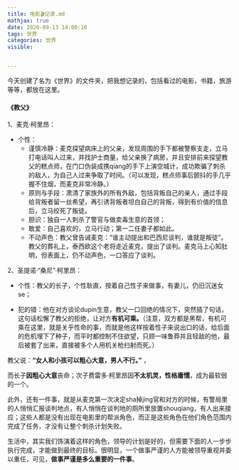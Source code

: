 ```yaml
---
title: 电影🎬记录.md
mathjax: true
date: 2020-09-13 14:00:10
tags: 世界
categories: 世界
visible:


---
```






今天创建了名为《世界》的文件夹，把我想记录的，包括看过的电影，书籍，旅游等等，都放在这里。



#### 《教父》



1、麦克·柯里昂：

* 个性：
  * 谨慎冷静：麦克探望病床上的父亲，发现周围的手下都被警察支走，立马打电话叫人过来，并找护士商量，给父亲换了病房，并且安排前来探望教父的糕点师，在门口伪装成携qiang的手下上演空城计，成功欺骗了刺杀的敌人，为自己人过来争取了时间。（可以发现，糕点师事后颤抖的手几乎握不住烟，而麦克非常冷静。）
  * 原则与手段：肃清了家族外的所有外敌，包括背叛自己的亲人，通过手段给背叛者留一丝希望，再引诱背叛者坦白自己的背叛，得到有价值的信息后，立马绞死了叛徒。
  * 胆识：独自一人刺杀了警官与做卖毒生意的首领；
  * 敢爱：自己喜欢的，立马行动；第一二任妻子都如此。
  * 不动声色：教父曾告诫麦克：“谁主动提出和巴西尼谈判，谁就是叛徒”。教父的葬礼上，泰西欧这个老将走近麦克，提出了谈判。麦克马上心知肚明，但表面上，仍不动声色，一口答应了谈判。

2、圣提诺·“桑尼”·柯里昂：

* 个性：教父的长子，个性耿直，按着自己性子来做事，有妻儿，仍旧沉迷女se；

* 犯的错：他在对方谈论dupin生意，教父一口回绝的情况下，突然插了句话，这句话松懈了教父的拒绝，让对方**有机可乘。**（注意，双方都是黑帮，有机可乘在这里，就是关乎性命的事，而就是他这样按着性子来说出口的话，给后面的危机埋下了种子，而平时都控制不住欲望，只顾一味鲁莽并且轻敌的他，最后被套了出来，直接被多个人用机关枪扫射而死。）



教父说：**“女人和小孩可以粗心大意，男人不行。”** ，  

 而长子**因粗心大意**丧命；次子费雷多·柯里昂因**不太机灵，性格庸懦**，成为最软弱的一个。



此外，还有一件事，就是从麦克第一次决定sha掉jing官和对方的时候，有警局里的人悄悄汇报谈判地点，有人悄悄在谈判地的厕所里放置shouqiang，有人出来接应；这些人都是没有出现在电影里的帮派角色，而正是这些角色在他们角色范围内完成了任务，才没有让整个刺杀计划失败。

生活中，其实我们饰演着这样的角色，领导的计划是好的，但需要下面的人一步步执行完成，才能做到最终的目标。很明显，一个做事严谨的人方能被领导重视并委以重任，可见，**做事严谨是多么重要的一件事**。











